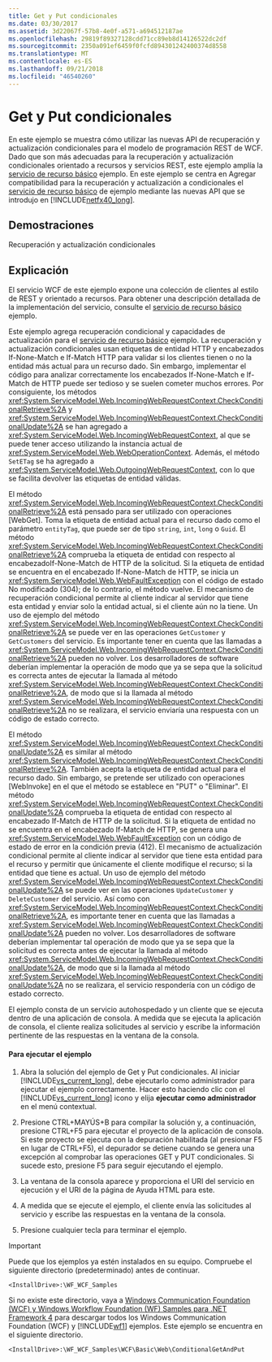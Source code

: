 ```yaml
---
title: Get y Put condicionales
ms.date: 03/30/2017
ms.assetid: 3d22067f-57b8-4e0f-a571-a694512187ae
ms.openlocfilehash: 29819f89327128cdd71cc89eb8d14126522dc2df
ms.sourcegitcommit: 2350a091ef6459f0fcfd894301242400374d8558
ms.translationtype: MT
ms.contentlocale: es-ES
ms.lasthandoff: 09/21/2018
ms.locfileid: "46540260"
---
```

# <a name="conditional-get-and-put"></a>Get y Put condicionales
En este ejemplo se muestra cómo utilizar las nuevas API de recuperación y actualización condicionales para el modelo de programación REST de WCF. Dado que son más adecuadas para la recuperación y actualización condicionales orientado a recursos y servicios REST, este ejemplo amplía la [servicio de recurso básico](../../../../docs/framework/wcf/samples/basic-resource-service.md) ejemplo. En este ejemplo se centra en Agregar compatibilidad para la recuperación y actualización a condicionales el [servicio de recurso básico](../../../../docs/framework/wcf/samples/basic-resource-service.md) de ejemplo mediante las nuevas API que se introdujo en [!INCLUDE[netfx40_long](../../../../includes/netfx40-long-md.md)].  
  
## <a name="demonstrates"></a>Demostraciones  
 Recuperación y actualización condicionales  
  
## <a name="discussion"></a>Explicación  
 El servicio WCF de este ejemplo expone una colección de clientes al estilo de REST y orientado a recursos. Para obtener una descripción detallada de la implementación del servicio, consulte el [servicio de recurso básico](../../../../docs/framework/wcf/samples/basic-resource-service.md) ejemplo.  
  
 Este ejemplo agrega recuperación condicional y capacidades de actualización para el [servicio de recurso básico](../../../../docs/framework/wcf/samples/basic-resource-service.md) ejemplo. La recuperación y actualización condicionales usan etiquetas de entidad HTTP y encabezados If-None-Match e If-Match HTTP para validar si los clientes tienen o no la entidad más actual para un recurso dado. Sin embargo, implementar el código para analizar correctamente los encabezados If-None-Match e If-Match de HTTP puede ser tedioso y se suelen cometer muchos errores. Por consiguiente, los métodos <xref:System.ServiceModel.Web.IncomingWebRequestContext.CheckConditionalRetrieve%2A> y <xref:System.ServiceModel.Web.IncomingWebRequestContext.CheckConditionalUpdate%2A> se han agregado a <xref:System.ServiceModel.Web.IncomingWebRequestContext>, al que se puede tener acceso utilizando la instancia actual de <xref:System.ServiceModel.Web.WebOperationContext>. Además, el método `SetETag` se ha agregado a <xref:System.ServiceModel.Web.OutgoingWebRequestContext>, con lo que se facilita devolver las etiquetas de entidad válidas.  
  
 El método <xref:System.ServiceModel.Web.IncomingWebRequestContext.CheckConditionalRetrieve%2A> está pensado para ser utilizado con operaciones [WebGet]. Toma la etiqueta de entidad actual para el recurso dado como el parámetro `entityTag`, que puede ser de tipo `string`, `int`, `long` o `Guid`. El método <xref:System.ServiceModel.Web.IncomingWebRequestContext.CheckConditionalRetrieve%2A> comprueba la etiqueta de entidad con respecto al encabezadoIf-None-Match de HTTP de la solicitud. Si la etiqueta de entidad se encuentra en el encabezado If-None-Match de HTTP, se inicia un <xref:System.ServiceModel.Web.WebFaultException> con el código de estado No modificado (304); de lo contrario, el método vuelve. El mecanismo de recuperación condicional permite al cliente indicar al servidor que tiene esta entidad y enviar solo la entidad actual, si el cliente aún no la tiene. Un uso de ejemplo del método <xref:System.ServiceModel.Web.IncomingWebRequestContext.CheckConditionalRetrieve%2A> se puede ver en las operaciones `GetCustomer` y `GetCustomers` del servicio. Es importante tener en cuenta que las llamadas a <xref:System.ServiceModel.Web.IncomingWebRequestContext.CheckConditionalRetrieve%2A> pueden no volver. Los desarrolladores de software deberían implementar la operación de modo que ya se sepa que la solicitud es correcta antes de ejecutar la llamada al método <xref:System.ServiceModel.Web.IncomingWebRequestContext.CheckConditionalRetrieve%2A>, de modo que si la llamada al método <xref:System.ServiceModel.Web.IncomingWebRequestContext.CheckConditionalRetrieve%2A> no se realizara, el servicio enviaría una respuesta con un código de estado correcto.  
  
 El método <xref:System.ServiceModel.Web.IncomingWebRequestContext.CheckConditionalUpdate%2A> es similar al método <xref:System.ServiceModel.Web.IncomingWebRequestContext.CheckConditionalRetrieve%2A>. También acepta la etiqueta de entidad actual para el recurso dado. Sin embargo, se pretende ser utilizado con operaciones [WebInvoke] en el que el método se establece en "PUT" o "Eliminar". El método <xref:System.ServiceModel.Web.IncomingWebRequestContext.CheckConditionalUpdate%2A> comprueba la etiqueta de entidad con respecto al encabezado If-Match de HTTP de la solicitud. Si la etiqueta de entidad no se encuentra en el encabezado If-Match de HTTP, se genera una <xref:System.ServiceModel.Web.WebFaultException> con un código de estado de error en la condición previa (412). El mecanismo de actualización condicional permite al cliente indicar al servidor que tiene esta entidad para el recurso y permitir que únicamente el cliente modifique el recurso; si la entidad que tiene es actual. Un uso de ejemplo del método <xref:System.ServiceModel.Web.IncomingWebRequestContext.CheckConditionalUpdate%2A> se puede ver en las operaciones `UpdateCustomer` y `DeleteCustomer` del servicio. Así como con <xref:System.ServiceModel.Web.IncomingWebRequestContext.CheckConditionalRetrieve%2A>, es importante tener en cuenta que las llamadas a <xref:System.ServiceModel.Web.IncomingWebRequestContext.CheckConditionalUpdate%2A> pueden no volver. Los desarrolladores de software deberían implementar tal operación de modo que ya se sepa que la solicitud es correcta antes de ejecutar la llamada al método <xref:System.ServiceModel.Web.IncomingWebRequestContext.CheckConditionalUpdate%2A>, de modo que si la llamada al método <xref:System.ServiceModel.Web.IncomingWebRequestContext.CheckConditionalUpdate%2A> no se realizara, el servicio respondería con un código de estado correcto.  
  
 El ejemplo consta de un servicio autohospedado y un cliente que se ejecuta dentro de una aplicación de consola. A medida que se ejecuta la aplicación de consola, el cliente realiza solicitudes al servicio y escribe la información pertinente de las respuestas en la ventana de la consola.  
  
#### <a name="to-run-the-sample"></a>Para ejecutar el ejemplo  
  
1.  Abra la solución del ejemplo de Get y Put condicionales. Al iniciar [!INCLUDE[vs_current_long](../../../../includes/vs-current-long-md.md)], debe ejecutarlo como administrador para ejecutar el ejemplo correctamente. Hacer esto haciendo clic con el [!INCLUDE[vs_current_long](../../../../includes/vs-current-long-md.md)] icono y elija **ejecutar como administrador** en el menú contextual.  
  
2.  Presione CTRL+MAYÚS+B para compilar la solución y, a continuación, presione CTRL+F5 para ejecutar el proyecto de la aplicación de consola. Si este proyecto se ejecuta con la depuración habilitada (al presionar F5 en lugar de CTRL+F5), el depurador se detiene cuando se genera una excepción al comprobar las operaciones GET y PUT condicionales. Si sucede esto, presione F5 para seguir ejecutando el ejemplo.  
  
3.  La ventana de la consola aparece y proporciona el URI del servicio en ejecución y el URI de la página de Ayuda HTML para este.  
  
4.  A medida que se ejecute el ejemplo, el cliente envía las solicitudes al servicio y escribe las respuestas en la ventana de la consola.  
  
5.  Presione cualquier tecla para terminar el ejemplo.  
  
> [!IMPORTANT]
>  Puede que los ejemplos ya estén instalados en su equipo. Compruebe el siguiente directorio (predeterminado) antes de continuar.  
>   
>  `<InstallDrive>:\WF_WCF_Samples`  
>   
>  Si no existe este directorio, vaya a [Windows Communication Foundation (WCF) y Windows Workflow Foundation (WF) Samples para .NET Framework 4](https://go.microsoft.com/fwlink/?LinkId=150780) para descargar todos los Windows Communication Foundation (WCF) y [!INCLUDE[wf1](../../../../includes/wf1-md.md)] ejemplos. Este ejemplo se encuentra en el siguiente directorio.  
>   
>  `<InstallDrive>:\WF_WCF_Samples\WCF\Basic\Web\ConditionalGetAndPut`
